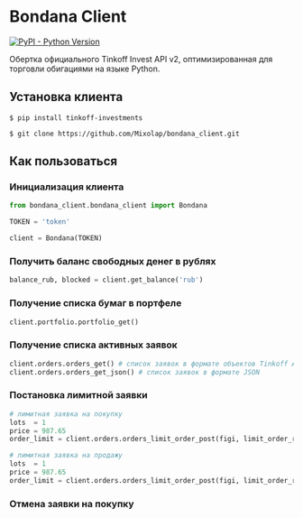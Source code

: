 # Bondana Client

[![PyPI - Python Version](https://img.shields.io/pypi/pyversions/tinkoff-investments)](https://www.python.org/downloads/)

Обертка официального Tinkoff Invest API v2, оптимизированная для торговли обигациями на языке Python.



## Установка клиента

<!-- termynal -->

```
$ pip install tinkoff-investments

$ git clone https://github.com/Mixolap/bondana_client.git
```

## Как пользоваться

### Инициализация клиента

```python
from bondana_client.bondana_client import Bondana

TOKEN = 'token'

client = Bondana(TOKEN)
```
 
### Получить баланс свободных денег в рублях 

```python
balance_rub, blocked = client.get_balance('rub')
```

### Получение списка бумаг в портфеле

```python
client.portfolio.portfolio_get()
```

### Получение списка активных заявок

```python
client.orders.orders_get() # список заявок в формате объектов Tinkoff API
client.orders.orders_get_json() # список заявок в формате JSON
```

### Постановка лимитной заявки

```python
# лимитная заявка на покупку
lots  = 1
price = 987.65
order_limit = client.orders.orders_limit_order_post(figi, limit_order_request = {"lots": lots, "operation": "Buy", "price":price, "message": "custom_message",})  

# лимитная заявка на продажу
lots  = 1
price = 987.65
order_limit = client.orders.orders_limit_order_post(figi, limit_order_request = {"lots": lots, "operation": "Sell", "price":price, "message": "custom_message",})                
```


### Отмена заявки на покупку

```python

```
